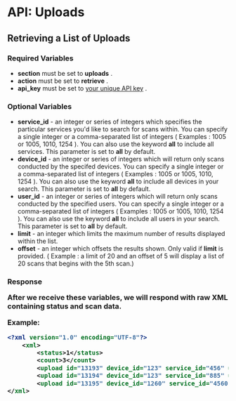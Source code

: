 <h1>API: Uploads</h1>

<h2>Retrieving a List of Uploads</h2>

<h3>Required Variables</h3>

* <b>section</b> must be set to <b>uploads</b> .
* <b>action</b> must be set to <b>retrieve</b> .
* <b>api_key</b> must be set to [your unique API key](../README.md#finding) .

<h3>Optional Variables</h3>

* <b>service_id</b> - an integer or series of integers which specifies the particular services you'd like to search for scans within. You can specify a single integer or a comma-separated list of integers ( Examples : 1005 or 1005, 1010, 1254 ). You can also use the keyword <b>all</b> to include all services. This parameter is set to <b>all</b> by default.
* <b>device_id</b> - an integer or series of integers which will return only scans conducted by the specifed devices. You can specify a single integer or a comma-separated list of integers ( Examples : 1005 or 1005, 1010, 1254 ). You can also use the keyword <b>all</b> to include all devices in your search. This parameter is set to <b>all</b> by default.
* <b>user_id</b> - an integer or series of integers which will return only scans conducted by the specified users. You can specify a single integer or a comma-separated list of integers ( Examples : 1005 or 1005, 1010, 1254 ). You can also use the keyword <b>all</b> to include all users in your search. This parameter is set to <b>all</b> by default.
* <b>limit</b> - an integer which limits the maximum number of results displayed within the list.
* <b>offset</b> - an integer which offsets the results shown. Only valid if <b>limit</b> is provided. ( Example : a limit of 20 and an offset of 5 will display a list of 20 scans that begins with the 5th scan.)

<h3>Response

After we receive these variables, we will respond with raw XML containing status and scan data.

Example:

~~~ .xml
<?xml version="1.0" encoding="UTF-8"?>
    <xml>
        <status>1</status>
        <count>3</count>
        <upload id="13193" device_id="123" service_id="456" user_id="7800" status="1" count="5" timestamp="2011-09-06 16:17:29">
        <upload id="13194" device_id="123" service_id="885" user_id="7800" status="1" count="3" timestamp="2011-09-06 16:20:10">
        <upload id="13195" device_id="1260" service_id="4560" user_id="77" status="1" count="400" timestamp="2011-09-06 16:35:09">
</xml>
~~~
